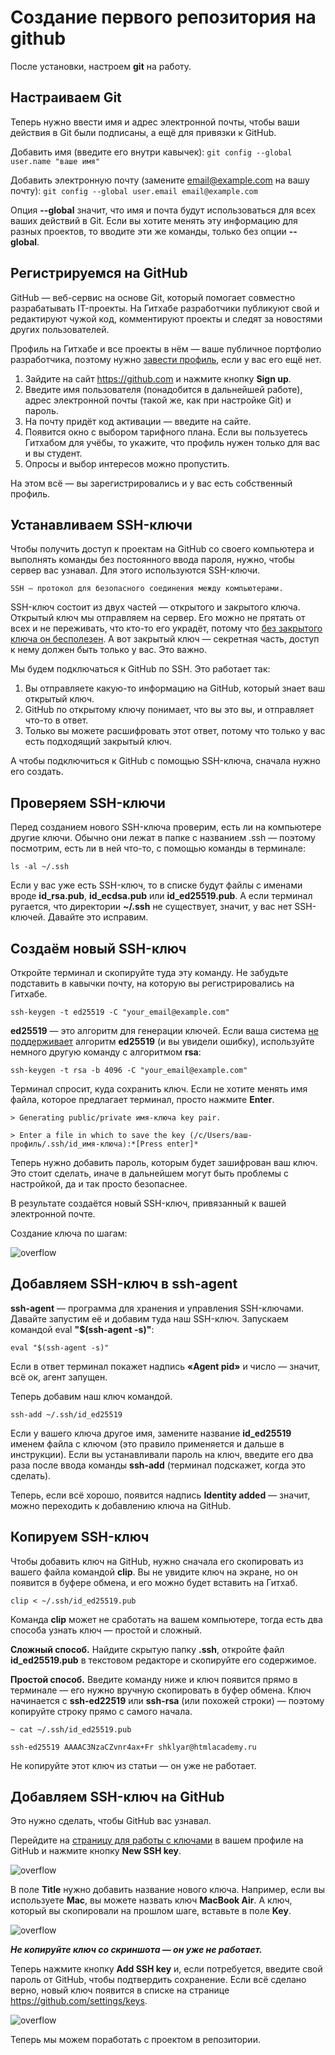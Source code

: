 # Создание первого репозитория на github

После установки, настроем **git** на работу.

## Настраиваем Git

Теперь нужно ввести имя и адрес электронной почты, чтобы ваши действия в Git были подписаны, а ещё для привязки к GitHub.

Добавить имя (введите его внутри кавычек): `git config --global user.name "ваше имя"`

Добавить электронную почту (замените email@example.com на вашу почту): `git config --global user.email email@example.com`

Опция **--global** значит, что имя и почта будут использоваться для всех ваших действий в Git. Если вы хотите менять эту информацию для разных проектов, то вводите эти же команды, только без опции **--global**.

## Регистрируемся на GitHub

GitHub — веб-сервис на основе Git, который помогает совместно разрабатывать IT-проекты. На Гитхабе разработчики публикуют свой и редактируют чужой код, комментируют проекты и следят за новостями других пользователей.

Профиль на Гитхабе и все проекты в нём — ваше публичное портфолио разработчика, поэтому нужно [завести профиль](https://htmlacademy.ru/blog/git/github-account), если у вас его ещё нет.

1. Зайдите на сайт https://github.com и нажмите кнопку **Sign up**.
2. Введите имя пользователя (понадобится в дальнейшей работе), адрес электронной почты (такой же, как при настройке Git) и пароль.
3. На почту придёт код активации — введите на сайте.
4. Появится окно с выбором тарифного плана. Если вы пользуетесь Гитхабом для учёбы, то укажите, что профиль нужен только для вас и вы студент.
5. Опросы и выбор интересов можно пропустить.

На этом всё — вы зарегистрировались и у вас есть собственный профиль.

## Устанавливаем SSH-ключи

Чтобы получить доступ к проектам на GitHub со своего компьютера и выполнять команды без постоянного ввода пароля, нужно, чтобы сервер вас узнавал. Для этого используются SSH-ключи.

`SSH — протокол для безопасного соединения между компьютерами.`

SSH-ключ состоит из двух частей — открытого и закрытого ключа. Открытый ключ мы отправляем на сервер. Его можно не прятать от всех и не переживать, что кто-то его украдёт, потому что [без закрытого ключа он бесполезен](https://ru.wikipedia.org/wiki/RSA). А вот закрытый ключ — секретная часть, доступ к нему должен быть только у вас. Это важно.

Мы будем подключаться к GitHub по SSH. Это работает так:

1. Вы отправляете какую-то информацию на GitHub, который знает ваш открытый ключ.
2. GitHub по открытому ключу понимает, что вы это вы, и отправляет что-то в ответ.
3. Только вы можете расшифровать этот ответ, потому что только у вас есть подходящий закрытый ключ.

А чтобы подключиться к GitHub с помощью SSH-ключа, сначала нужно его создать.

## Проверяем SSH-ключи

Перед созданием нового SSH-ключа проверим, есть ли на компьютере другие ключи. Обычно они лежат в папке с названием .ssh — поэтому посмотрим, есть ли в ней что-то, с помощью команды в терминале:

`ls -al ~/.ssh`

Если у вас уже есть SSH-ключ, то в списке будут файлы с именами вроде **id_rsa.pub**, **id_ecdsa.pub** или **id_ed25519.pub**. А если терминал ругается, что директории **~/.ssh** не существует, значит, у вас нет SSH-ключей. Давайте это исправим.

## Создаём новый SSH-ключ

Откройте терминал и скопируйте туда эту команду. Не забудьте подставить в кавычки почту, на которую вы регистрировались на Гитхабе.

`ssh-keygen -t ed25519 -C "your_email@example.com"`

**ed25519** — это алгоритм для генерации ключей. Если ваша система [не поддерживает](https://ianix.com/pub/ed25519-deployment.html) алгоритм **ed25519** (и вы увидели ошибку), используйте немного другую команду с алгоритмом **rsa**:

`ssh-keygen -t rsa -b 4096 -C "your_email@example.com"`

Терминал спросит, куда сохранить ключ. Если не хотите менять имя файла, которое предлагает терминал, просто нажмите **Enter**.

`> Generating public/private имя-ключа key pair.`

`> Enter a file in which to save the key (/c/Users/ваш-профиль/.ssh/id_имя-ключа):*[Press enter]*`

Теперь нужно добавить пароль, которым будет зашифрован ваш ключ. Это стоит сделать, иначе в дальнейшем могут быть проблемы с настройкой, да и так просто безопаснее.

В результате создаётся новый SSH-ключ, привязанный к вашей электронной почте.

Создание ключа по шагам:

![overflow](png_for_readme/1.png)

## Добавляем SSH-ключ в ssh-agent

**ssh-agent** — программа для хранения и управления SSH-ключами. Давайте запустим её и добавим туда наш SSH-ключ. Запускаем командой eval **"$(ssh-agent -s)"**:

`eval "$(ssh-agent -s)"`

Если в ответ терминал покажет надпись **«Agent pid»** и число — значит, всё ок, агент запущен.

Теперь добавим наш ключ командой.

`ssh-add ~/.ssh/id_ed25519`

Если у вашего ключа другое имя, замените название **id_ed25519** именем файла с ключом (это правило применяется и дальше в инструкции). Если вы устанавливали пароль на ключ, введите его два раза после ввода команды **ssh-add** (терминал подскажет, когда это сделать).

Теперь, если всё хорошо, появится надпись **Identity added** — значит, можно переходить к добавлению ключа на GitHub.

## Копируем SSH-ключ

Чтобы добавить ключ на GitHub, нужно сначала его скопировать из вашего файла командой **clip**. Вы не увидите ключ на экране, но он появится в буфере обмена, и его можно будет вставить на Гитхаб.

`clip < ~/.ssh/id_ed25519.pub`

Команда **clip** может не сработать на вашем компьютере, тогда есть два способа узнать ключ — простой и сложный.

**Сложный способ.** Найдите скрытую папку **.ssh**, откройте файл **id_ed25519.pub** в текстовом редакторе и скопируйте его содержимое.

**Простой способ.** Введите команду ниже и ключ появится прямо в терминале — его нужно вручную скопировать в буфер обмена. Ключ начинается с **ssh-ed22519** или **ssh-rsa** (или похожей строки) — поэтому копируйте строку прямо с самого начала.

`~ cat ~/.ssh/id_ed25519.pub`

`ssh-ed25519 AAAAC3NzaCZvnr4ax+Fr shklyar@htmlacademy.ru`

Не копируйте этот ключ из статьи — он уже не работает.

## Добавляем SSH-ключ на GitHub

Это нужно сделать, чтобы GitHub вас узнавал.

Перейдите на [страницу для работы с ключами](https://github.com/settings/keys) в вашем профиле на GitHub и нажмите кнопку **New SSH key**.

![overflow](png_for_readme/2.png)


В поле **Title** нужно добавить название нового ключа. Например, если вы используете **Mac**, вы можете назвать ключ **MacBook Air**. А ключ, который вы скопировали на прошлом шаге, вставьте в поле **Key**.

![overflow](png_for_readme/3.png)


***Не копируйте ключ со скриншота — он уже не работает.***

Теперь нажмите кнопку **Add SSH key** и, если потребуется, введите свой пароль от GitHub, чтобы подтвердить сохранение. Если всё сделано верно, новый ключ появится в списке на странице https://github.com/settings/keys.

![overflow](png_for_readme/4.png)

Теперь мы можем поработать с проектом в репозитории.
